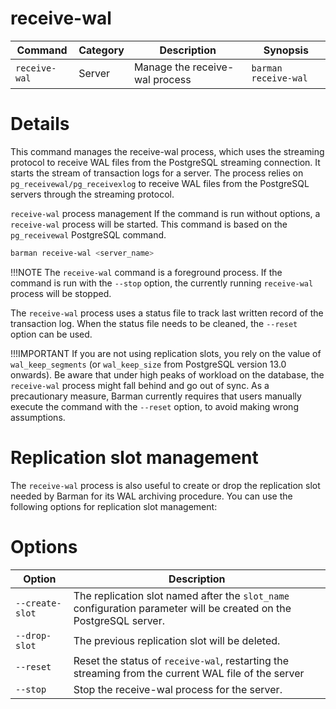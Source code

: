# receive-wal

|**Command** | **Category** |  **Description**| **Synopsis**|
|------------|--------------|-----------------|----------|
|`receive-wal`|Server|Manage the receive-wal process|`barman receive-wal`|


# Details

This command manages the receive-wal process, which uses the streaming protocol to receive WAL files from the PostgreSQL streaming connection.  It starts the stream of transaction logs for a server. The process relies on `pg_receivewal/pg_receivexlog` to receive WAL files from the PostgreSQL servers through the streaming protocol.

`receive-wal` process management
If the command is run without options, a `receive-wal` process will be started. This command is based on the `pg_receivewal` PostgreSQL command.
```bash
barman receive-wal <server_name>
```
!!!NOTE
    The `receive-wal` command is a foreground process.  If the command is run with the `--stop` option, the currently running `receive-wal` process will be stopped.

The `receive-wal` process uses a status file to track last written record of the transaction log. When the status file needs to be cleaned, the `--reset` option can be used.

!!!IMPORTANT
    If you are not using replication slots, you rely on the value of `wal_keep_segments` (or `wal_keep_size` from PostgreSQL version 13.0 onwards). Be aware that under high peaks of workload on the database, the `receive-wal` process might fall behind and go out of sync. As a precautionary measure, Barman currently requires that users manually execute the command with the `--reset` option, to avoid making wrong assumptions.

# Replication slot management
The `receive-wal` process is also useful to create or drop the replication slot needed by Barman for its WAL archiving procedure.  You can use the following options for replication slot management:

# Options

|**Option**|**Description**|
|----------|---------------|
|`--create-slot`|The replication slot named after the `slot_name` configuration parameter will be created on the PostgreSQL server.|
|`--drop-slot`|The previous replication slot will be deleted.|
|`--reset`|Reset the status of `receive-wal`, restarting the streaming from the current WAL file of the server|
|`--stop`|Stop the receive-wal process for the server.|
